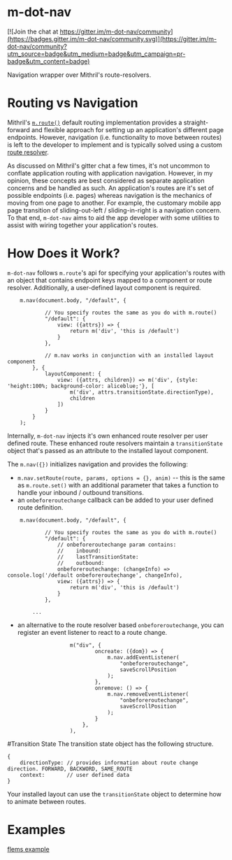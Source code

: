 # m-dot-nav

[![Join the chat at https://gitter.im/m-dot-nav/community](https://badges.gitter.im/m-dot-nav/community.svg)](https://gitter.im/m-dot-nav/community?utm_source=badge&utm_medium=badge&utm_campaign=pr-badge&utm_content=badge)

Navigation wrapper over Mithril's route-resolvers.

# Routing vs Navigation

Mithril's [`m.route()`](https://mithril.js.org/route.html) default routing implementation provides a straight-forward
and flexible approach for setting up an application's different page endpoints.  However, navigation (i.e. functionality to move between routes)
is left to the developer to implement and is typically solved using a custom [route resolver](https://mithril.js.org/route.html#routeresolver).

As discussed on Mithril's gitter chat a few times, it's 
not uncommon to conflate application routing with application navigation. However, in my opinion, these concepts are best  considered as separate application concerns and be handled as such.  An application's routes are it's set of possible endpoints (i.e. pages) whereas navigation is the mechanics of moving from one page to another. For example, the customary mobile app page transition of sliding-out-left / sliding-in-right is a navigation concern.  To that end, `m-dot-nav` aims to aid the app developer with some utilities to assist with wiring together your application's routes.

# How Does it Work?
`m-dot-nav` follows `m.route`'s api for specifying your application's routes with an object that contains endpoint keys mapped to a component or route resolver. Additionally, a user-defined layout component is required.  

```
    m.nav(document.body, "/default", {

            // You specify routes the same as you do with m.route()
            "/default": {
                view: ({attrs}) => {
                    return m('div', 'this is /default')
                }
            },

            // m.nav works in conjunction with an installed layout component
        }, {
            layoutComponent: {
                view: ({attrs, children}) => m('div', {style: 'height:100%; background-color: aliceblue;'}, [
                    m('div', attrs.transitionState.directionType),
                    children
                ])
            }
        }
    );
```

Internally, `m-dot-nav` injects it's own enhanced route resolver per user defined route.  These enhanced route resolvers maintain a `transitionState` object that's passed as an attribute to the installed layout component.

The `m.nav({})` initializes navigation and provides the following:
* `m.nav.setRoute(route, params, options = {}, anim)` -- this is the same as `m.route.set()` with an additional parameter that takes a function to
handle your inbound / outbound transitions.
* an `onbeforeroutechange` callback can be added to your user defined route definition.
```
    m.nav(document.body, "/default", {

            // You specify routes the same as you do with m.route()
            "/default": {
                // onbeforeroutechange param contains:
                //    inbound: 
                //    lastTransitionState: 
                //    outbound: 
                onbeforeroutechange: (changeInfo) => console.log('/default onbeforeroutechange', changeInfo),
                view: ({attrs}) => {
                    return m('div', 'this is /default')
                }
            },

        ...
```
* an alternative to the route resolver based `onbeforeroutechange`, you can
register an event listener to react to a route change. 
```
                    m("div", {
                            oncreate: ({dom}) => {
                                m.nav.addEventListener(
                                    "onbeforeroutechange",
                                    saveScrollPosition
                                );
                            },
                            onremove: () => {
                                m.nav.removeEventListener(
                                    "onbeforeroutechange",
                                    saveScrollPosition
                                );
                            }
                        },
                    ),

```

#Transition State
The transition state object has the following structure.
```
{
    directionType: // provides information about route change direction. FORWARD, BACKWORD, SAME_ROUTE
    context:       // user defined data 
}
```
Your installed layout can use the `transitionState` object to determine how to animate
between routes.

# Examples

[flems example](https://tinyurl.com/vd9e37s4)
